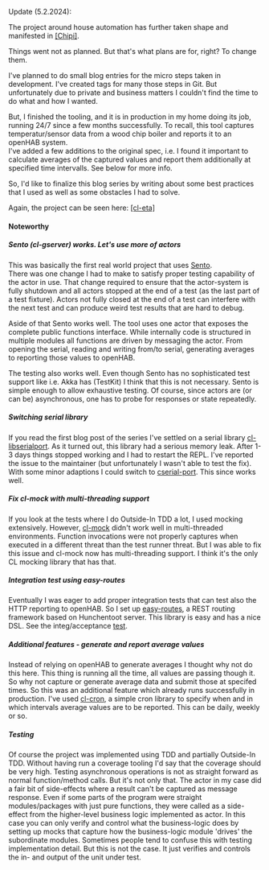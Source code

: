 Update (5.2.2024):

The project around house automation has further taken shape and manifested in <a href="https://github.com/mdbergmann/chipi" class="link" target="_blank">[Chipi]</a>.


Things went not as planned. But that's what plans are for, right? To change them.

I've planned to do small blog entries for the micro steps taken in development. I've created tags for many those steps in Git. But unfortunately due to private and business matters I couldn't find the time to do what and how I wanted.

But, I finished the tooling, and it is in production in my home doing its job, running 24/7 since a few months successfully. To recall, this tool captures temperatur/sensor data from a wood chip boiler and reports it to an openHAB system.  
I've added a few additions to the original spec, i.e. I found it important to calculate averages of the captured values and report them additionally at specified time intervalls. See below for more info.

So, I'd like to finalize this blog series by writing about some best practices that I used as well as some obstacles I had to solve.

Again, the project can be seen here: <a href="https://github.com/mdbergmann/cl-etaconnector" class="link" target="_blank">[cl-eta]</a>

#### Noteworthy

##### Sento (cl-gserver) works. Let's use more of actors

This was basically the first real world project that uses <a href="https://github.com/mdbergmann/cl-gserver" target="_blank" class="link">Sento</a>.  
There was one change I had to make to satisfy proper testing capability of the actor in use. That change required to ensure that the actor-system is fully shutdown and all actors stopped at the end of a test (as the last part of a test fixture). Actors not fully closed at the end of a test can interfere with the next test and can produce weird test results that are hard to debug.

Aside of that Sento works well. The tool uses one actor that exposes the complete public functions interface. While internally code is structured in multiple modules all functions are driven by messaging the actor. From opening the serial, reading and writing from/to serial, generating averages to reporting those values to openHAB.

The testing also works well. Even though Sento has no sophisticated test support like i.e. Akka has (TestKit) I think that this is not necessary. Sento is simple enough to allow exhaustive testing. Of course, since actors are (or can be) asynchronous, one has to probe for responses or state repeatedly.


##### Switching serial library

If you read the first blog post of the series I've settled on a serial library <a href="https://github.com/jetmonk/cl-libserialport" class="link" target="_blank">cl-libserialport</a>. As it turned out, this library had a serious memory leak. After 1-3 days things stopped working and I had to restart the REPL. I've reported the issue to the maintainer (but unfortunately I wasn't able to test the fix). With some minor adaptions I could switch to <a href="https://github.com/snmsts/cserial-port" class="link" target="_blank">cserial-port</a>. This since works well.


##### Fix cl-mock with multi-threading support

If you look at the tests where I do Outside-In TDD a lot, I used mocking extensively. However, <a href="https://github.com/Ferada/cl-mock/" class="link" target="_blank">cl-mock</a> didn't work well in multi-threaded environments. Function invocations were not properly captures when executed in a different threat than the test runner threat. But I was able to fix this issue and cl-mock now has multi-threading support. I think it's the only CL mocking library that has that.


##### Integration test using easy-routes

Eventually I was eager to add proper integration tests that can test also the HTTP reporting to openHAB. So I set up <a href="https://github.com/mmontone/easy-routes" class="link" target="_blank">easy-routes</a>, a REST routing framework based on Hunchentoot server. This library is easy and has a nice DSL. See the integ/acceptance <a href="https://github.com/mdbergmann/cl-etaconnector/blob/master/test/eta-atest.lisp" class="link" target="_blank">test</a>.


##### Additional features - generate and report average values

Instead of relying on openHAB to generate averages I thought why not do this here. This thing is running all the time, all values are passing though it. So why not capture or generate average data and submit those at specifed times. So this was an additional feature which already runs successfully in production. I've used <a href="https://github.com/ciel-lang/cl-cron" class="link" target="_blank">cl-cron</a>, a simple cron library to specify when and in which intervals average values are to be reported. This can be daily, weekly or so.

##### Testing

Of course the project was implemented using TDD and partially Outside-In TDD. Without having run a coverage tooling I'd say that the coverage should be very high. Testing asynchronous operations is not as straight forward as normal function/method calls. But it's not only that. The actor in my case did a fair bit of side-effects where a result can't be captured as message response. Even if some parts of the program were straight modules/packages with just pure functions, they were called as a side-effect from the higher-level business logic implemented as actor. In this case you can only verify and control what the business-logic does by setting up mocks that capture how the business-logic module 'drives' the subordinate modules. Sometimes people tend to confuse this with testing implementation detail. But this is not the case. It just verifies and controls the in- and output of the unit under test.
